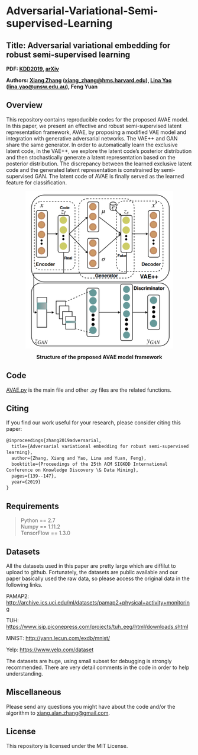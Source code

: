 # Adversarial-Variational-Semi-supervised-Learning
## Title: Adversarial variational embedding for robust semi-supervised learning

**PDF: [KDD2019](https://dl.acm.org/doi/abs/10.1145/3292500.3330966), [arXiv](https://arxiv.org/abs/1905.02361)**

**Authors: [Xiang Zhang](http://xiangzhang.info/) (xiang_zhang@hms.harvard.edu), [Lina Yao](https://www.linayao.com/) (lina.yao@unsw.edu.au), Feng Yuan**

## Overview
This repository contains reproducible codes for the proposed AVAE model.  
In this paper, we present an effective and robust semi-supervised latent representation framework, AVAE, by proposing a modified VAE model and integration with generative adversarial networks. The VAE++ and GAN share the same generator. In order to automatically learn the exclusive latent code, in the VAE++, we explore the latent code’s posterior distribution and then stochastically generate a latent representation based on the posterior distribution. The discrepancy between the learned exclusive latent code and the generated latent representation is constrained by semi-supervised GAN. The latent code of AVAE is finally served as the learned feature for classification. 
<p align="center">
<img src="https://raw.githubusercontent.com/xiangzhang1015/Adversarial-Variational-Semi-supervised-Learning/master/structure%20of%20proposed%20Adversarial-Variational-Semi-supervised-Learning.PNG", width="400", align="center">
</p>

<center><b>Structure of the proposed AVAE model framework</b></center>


## Code
[AVAE.py](https://github.com/xiangzhang1015/Adversarial-Variational-Semi-supervised-Learning/blob/master/AVAE.py) is the main file and other .py files are the related functions.


## Citing
If you find our work useful for your research, please consider citing this paper:

    @inproceedings{zhang2019adversarial,
      title={Adversarial variational embedding for robust semi-supervised learning},
      author={Zhang, Xiang and Yao, Lina and Yuan, Feng},
      booktitle={Proceedings of the 25th ACM SIGKDD International Conference on Knowledge Discovery \& Data Mining},
      pages={139--147},
      year={2019}
    }

## Requirements 
> Python == 2.7  
  Numpy == 1.11.2  
  TensorFlow == 1.3.0

## Datasets
All the datasets used in this paper are pretty large which are diffilut to upload to github. Fortunately, the datasets are public available and our paper basically used the raw data, so please access the original data in the following links.

PAMAP2: http://archive.ics.uci.edu/ml/datasets/pamap2+physical+activity+monitoring

TUH: https://www.isip.piconepress.com/projects/tuh_eeg/html/downloads.shtml

MNIST: http://yann.lecun.com/exdb/mnist/

Yelp: https://www.yelp.com/dataset

The datasets are huge, using small subset for debugging is strongly recommended. There are very detail comments in the code in order to help understanding. 


## Miscellaneous

Please send any questions you might have about the code and/or the algorithm to <xiang.alan.zhang@gmail.com>.


## License

This repository is licensed under the MIT License.
